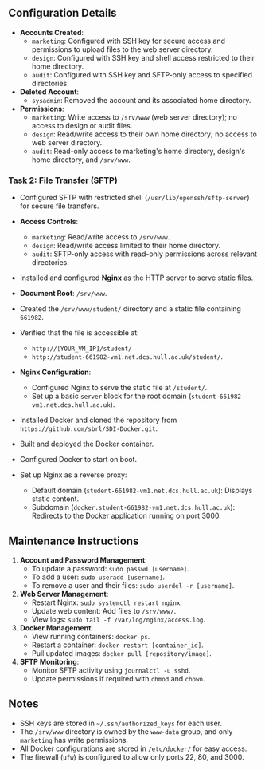 
## Configuration Details

- **Accounts Created**:
  - `marketing`: Configured with SSH key for secure access and permissions to upload files to the web server directory.
  - `design`: Configured with SSH key and shell access restricted to their home directory.
  - `audit`: Configured with SSH key and SFTP-only access to specified directories.
- **Deleted Account**:
  - `sysadmin`: Removed the account and its associated home directory.
- **Permissions**:
  - `marketing`: Write access to `/srv/www` (web server directory); no access to design or audit files.
  - `design`: Read/write access to their own home directory; no access to web server directory.
  - `audit`: Read-only access to marketing's home directory, design's home directory, and `/srv/www`.

### Task 2: File Transfer (SFTP)
- Configured SFTP with restricted shell (`/usr/lib/openssh/sftp-server`) for secure file transfers.
- **Access Controls**:
  - `marketing`: Read/write access to `/srv/www`.
  - `design`: Read/write access limited to their home directory.
  - `audit`: SFTP-only access with read-only permissions across relevant directories.

- Installed and configured **Nginx** as the HTTP server to serve static files.
- **Document Root**: `/srv/www`.
- Created the `/srv/www/student/` directory and a static file containing `661982`.
- Verified that the file is accessible at:
  - `http://[YOUR_VM_IP]/student/`
  - `http://student-661982-vm1.net.dcs.hull.ac.uk/student/`.
- **Nginx Configuration**:
  - Configured Nginx to serve the static file at `/student/`.
  - Set up a basic `server` block for the root domain (`student-661982-vm1.net.dcs.hull.ac.uk`).


- Installed Docker and cloned the repository from `https://github.com/sbrl/SDI-Docker.git`.
- Built and deployed the Docker container.
- Configured Docker to start on boot.
- Set up Nginx as a reverse proxy:
  - Default domain (`student-661982-vm1.net.dcs.hull.ac.uk`): Displays static content.
  - Subdomain (`docker.student-661982-vm1.net.dcs.hull.ac.uk`): Redirects to the Docker application running on port 3000.

## Maintenance Instructions
1. **Account and Password Management**:
   - To update a password: `sudo passwd [username]`.
   - To add a user: `sudo useradd [username]`.
   - To remove a user and their files: `sudo userdel -r [username]`.
2. **Web Server Management**:
   - Restart Nginx: `sudo systemctl restart nginx`.
   - Update web content: Add files to `/srv/www/`.
   - View logs: `sudo tail -f /var/log/nginx/access.log`.
3. **Docker Management**:
   - View running containers: `docker ps`.
   - Restart a container: `docker restart [container_id]`.
   - Pull updated images: `docker pull [repository/image]`.
4. **SFTP Monitoring**:
   - Monitor SFTP activity using `journalctl -u sshd`.
   - Update permissions if required with `chmod` and `chown`.

## Notes
- SSH keys are stored in `~/.ssh/authorized_keys` for each user.
- The `/srv/www` directory is owned by the `www-data` group, and only `marketing` has write permissions.
- All Docker configurations are stored in `/etc/docker/` for easy access.
- The firewall (`ufw`) is configured to allow only ports 22, 80, and 3000.
